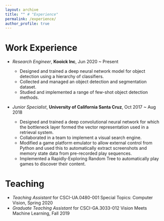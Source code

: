```yaml
---
layout: archive
title: "" # "Experience"
permalink: /experience/
author_profile: true
---
```


Work Experience
=====
- *Research Engineer*, **Kooick Inc**, Jun 2020 ~ Present
  - Designed and trained a deep neural network model for object detection using a hierarchy of classifiers.
  - Collected and managed an object detection and segmentation dataset.
  - Studied and implemented a range of few-shot object detection methods.

- *Junior Specialist*, **University of California Santa Cruz**, Oct 2017 ~ Aug 2018
  - Designed and trained a deep convolutional neural network for which the bottleneck layer formed the vector representation used in a retrieval system.
  - Collaborated in a team to implement a visual search engine.
  - Modified a game platform emulator to allow external control from Python and used this to automatically extract screenshots and memory state data from pre-recorded play sequences.
  - Implemented a Rapidly-Exploring Random Tree to automatically play games to discover their content.

Teaching
=====
- *Teaching Assistant* for CSCI-UA.0480-​001 Special Topics: Computer Vision, Spring 2020
- *Graduate Teaching Assistant* for CSCI-GA.3033-​012 Vision Meets Machine Learning, Fall 2019



<!-- {% if author.googlescholar %}
  You can also find my articles on <u><a href="{{author.googlescholar}}">my Google Scholar profile</a>.</u>
{% endif %}

{% include base_path %}

{% for post in site.publications reversed %}
  {% include archive-single.html %}
{% endfor %} -->
